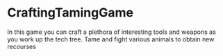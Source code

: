 # CraftingTamingGame
In this game you can craft a plethora of interesting tools and weapons as you work up the tech tree. Tame and fight various animals to obtain new recourses 
